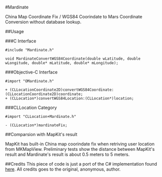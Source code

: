 #Mardinate

China Map Coordinate Fix / WGS84 Coorindate to Mars Coordinate Conversion without database lookup.

##Usage

###C Interface

```
#include "Mardinate.h"

void MardinateConvertWGS84Coordinate(double wLatitude, double wLongitude, double* mLatitude, double* mLongitude);
```

###Objective-C Interface

```
#import "OMardinate.h"

+ (CLLocationCoordinate2D)convertWGS84Coordinate:(CLLocationCoordinate2D)coordinate;
+ (CLLocation*)convertWGS84Location:(CLLocation*)location;
```

###CLLocation Category

```
#import "CLLocation+Mardinate.h"

- (CLLocation*)mardinateFix;
```

##Comparsion with MapKit's result

MapKit has built-in China map coorindate fix when retriving user location from MKMapView.
Preliminary tests show the distance between MapKit's result and Mardinate's result is about 0.5 meters to 5 meters.

##Credits
This piece of code is just a port of the C# implementation found [here](https://on4wp7.codeplex.com/SourceControl/changeset/view/21455#353936).
All credits goes to the original, anonymous, author.
